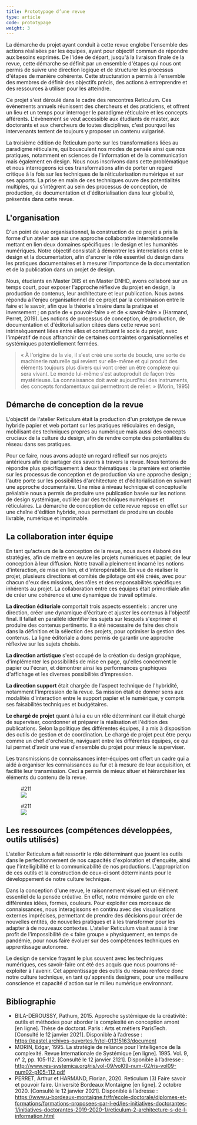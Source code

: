 ```yaml
---
title: Prototypage d’une revue
type: article
code: prototypage
weight: 3
---
```


La démarche du projet ayant conduit à cette revue englobe l'ensemble des actions réalisées par les équipes, ayant pour objectif commun de répondre aux besoins exprimés. De l'idée de départ, jusqu'à la livraison finale de la revue, cette démarche se définit par un ensemble d'étapes qui nous ont permis de suivre une direction logique et de structurer les processus d'étapes de manière cohérente. Cette structuration a permis à l'ensemble des membres de définir des objectifs précis, des actions à entreprendre et des ressources à utiliser pour les atteindre.

Ce projet s'est déroulé dans le cadre des rencontres Reticulum. Ces évènements annuels réunissent des chercheurs et des praticiens, et offrent un lieu et un temps pour interroger le paradigme réticulaire et les concepts afférents. L'évènement se veut accessible aux étudiants de master, aux doctorants et aux chercheurs de toutes disciplines, c'est pourquoi les intervenants tentent de toujours y proposer un contenu vulgarisé.

La troisième édition de Reticulum porte sur les transformations liées au paradigme réticulaire, qui bousculent nos modes de pensée ainsi que nos pratiques, notamment en sciences de l'information et de la communication mais également en design. Nous nous inscrivons dans cette problématique et nous interrogeons ici ces transformations afin de porter un regard critique à la fois sur les techniques de la réticularisation numérique et sur ses apports. La prise en main de ces techniques ouvre des potentialités multiples, qui s'intègrent au sein des processus de conception, de production, de documentation et d'éditorialisation dans leur globalité, présentés dans cette revue.

## L'organisation

D'un point de vue organisationnel, la construction de ce projet a pris la forme d'un atelier axé sur une approche collaborative interrelationnelle mettant en lien deux domaines spécifiques : le design et les humanités numériques. Notre objectif consistait à démontrer les interrelations entre le design et la documentation, afin d'ancrer le rôle essentiel du design dans les pratiques documentaires et à mesurer l'importance de la documentation et de la publication dans un projet de design.

Nous, étudiants en Master DIIS et en Master DNHD, avons collaboré sur un temps court, pour exposer l'approche réflexive du projet en design, la production de contenus, leur architecture et leur publication. Nous avons répondu à l'enjeu organisationnel de ce projet par la combinaison entre le faire et le savoir, afin que la théorie s'insère dans la pratique et inversement ; on parle de « pouvoir-faire » et de « savoir-faire » (Harmand, Perret, 2019). Les notions de processus de conception, de production, de documentation et d'éditorialisation citées dans cette revue sont intrinsèquement liées entre elles et constituent le socle du projet, avec l'impératif de nous affranchir de certaines contraintes organisationnelles et systémiques potentiellement fermées.

> « À l'origine de la vie, il s'est créé une sorte de boucle, une sorte de machinerie naturelle qui revient sur elle-même et qui produit des éléments toujours plus divers qui vont créer un être complexe qui sera vivant. Le monde lui-même s'est autoproduit de façon très mystérieuse. La connaissance doit avoir aujourd'hui des instruments, des concepts fondamentaux qui permettront de relier. » (Morin, 1995)

## Démarche de conception de la revue

L'objectif de l'atelier Reticulum était la production d'un prototype de revue hybride papier et web portant sur les pratiques réticulaires en design, mobilisant des techniques propres au numérique mais aussi des concepts cruciaux de la culture du design, afin de rendre compte des potentialités du réseau dans ses pratiques.

Pour ce faire, nous avons adopté un regard réflexif sur nos projets antérieurs afin de partager des savoirs à travers la revue. Nous tentons de répondre plus spécifiquement à deux thématiques : la première est orientée sur les processus de conception et de production via une approche design ; l'autre porte sur les possibilités d'architecture et d'éditorialisation en suivant une approche documentaire. Une mise à niveau technique et conceptuelle préalable nous a permis de produire une publication basée sur les notions de design systémique, outillée par des techniques numériques et réticulaires. La démarche de conception de cette revue repose en effet sur une chaîne d'édition hybride, nous permettant de produire un double livrable, numérique et imprimable.

## La collaboration inter équipe

En tant qu'acteurs de la conception de la revue, nous avons élaboré des stratégies, afin de mettre en œuvre les projets numériques et papier, de leur conception à leur diffusion. Notre travail a pleinement incarné les notions d'interaction, de mise en lien, et d'interopérabilité. En vue de réaliser le projet, plusieurs directions et comités de pilotage ont été créés, avec pour chacun d'eux des missions, des rôles et des responsabilités spécifiques inhérents au projet. La collaboration entre ces équipes était primordiale afin de créer une cohérence et une dynamique de travail optimale.

**La direction éditoriale** comportait trois aspects essentiels : ancrer une direction, créer une dynamique d'écriture et ajuster les contenus à l'objectif final. Il fallait en parallèle identifier les sujets sur lesquels s'exprimer et produire des contenus pertinents. Il a été nécessaire de faire des choix dans la définition et la sélection des projets, pour optimiser la gestion des contenus. La ligne éditoriale a donc permis de garantir une approche réflexive sur les sujets choisis.

**La direction artistique** s'est occupé de la création du design graphique, d'implémenter les possibilités de mise en page, qu'elles concernent le papier ou l'écran, et démontrer ainsi les performances graphiques d'affichage et les diverses possibilités d'impression.

**La direction support** était chargée de l'aspect technique de l'hybridité, notamment l'impression de la revue. Sa mission était de donner sens aux modalités d'interaction entre le support papier et le numérique, y compris ses faisabilités techniques et budgétaires.

**Le chargé de projet** quant à lui a eu un rôle déterminant car il était chargé de superviser, coordonner et préparer la réalisation et l'édition des publications. Selon la politique des différentes équipes, il a mis à disposition des outils de gestion et de coordination. Le chargé de projet peut être perçu comme un chef d'orchestre, naviguant entre les différentes équipes, ce qui lui permet d'avoir une vue d'ensemble du projet pour mieux le superviser.

Les transmissions de connaissances inter-équipes ont offert un cadre qui a aidé à organiser les connaissances au fur et à mesure de leur acquisition, et facilité leur transmission. Ceci a permis de mieux situer et hiérarchiser les éléments du contenu de la revue.

<figure class="hidden-on-print" id="211">
<figcaption>#211</figcaption>
<img src="/img/211.svg" />
</figure>

<figure class="print-only" id="211">
<figcaption>#211</figcaption>
<img src="/img/211.jpg" />
</figure>

## Les ressources (compétences développées, outils utilisés)

L'atelier Reticulum a fait ressortir le rôle déterminant que jouent les outils dans le perfectionnement de nos capacités d'exploration et d'enquête, ainsi que l'intelligibilité et la communicabilité de nos productions. L'appropriation de ces outils et la construction de ceux-ci sont déterminants pour le développement de notre culture technique.

Dans la conception d'une revue, le raisonnement visuel est un élément essentiel de la pensée créative. En effet, notre mémoire garde en elle différentes idées, formes, couleurs. Pour exploiter ces morceaux de connaissances, nous interagissons en continu avec des visualisations externes imprécises, permettant de prendre des décisions pour créer de nouvelles entités, de nouvelles pratiques et à les transformer pour les adapter à de nouveaux contextes. L'atelier Reticulum visait aussi à tirer profit de l'impossibilité de « faire groupe » physiquement, en temps de pandémie, pour nous faire évoluer sur des compétences techniques en apprentissage autonome.

Le design de service frayant le plus souvent avec les techniques numériques, ces savoir-faire ont été des acquis que nous pourrons ré-exploiter à l'avenir. Cet apprentissage des outils du réseau renforce donc notre culture technique, en tant qu'apprentis designers, pour une meilleure conscience et capacité d'action sur le milieu numérique environnant.

## Bibliographie

- BILA-DEROUSSY, Pathum, 2015. Approche systémique de la créativité : outils et méthodes pour aborder la complexité en conception amont [en ligne]. Thèse de doctorat. Paris : Arts et métiers ParisTech. [Consulté le 12 janvier 2021]. Disponible à l’adresse : https://pastel.archives-ouvertes.fr/tel-01315163/document
- MORIN, Edgar, 1995. La stratégie de reliance pour l’intelligence de la complexité. Revue Internationale de Systémique [en ligne]. 1995. Vol. 9, n° 2, pp. 105‑112. [Consulté le 12 janvier 2121]. Disponible à l’adresse : http://www.res-systemica.org/ris/vol-09/vol09-num-02/ris-vol09-num02-p105-112.pdf
- PERRET, Arthur et HARMAND, Florian, 2020. Reticulum (3) Faire savoir et pouvoir faire. Université Bordeaux Montaigne [en ligne]. 2 octobre 2020. [Consulté le 12 janvier 2021]. Disponible à l’adresse : https://www.u-bordeaux-montaigne.fr/fr/ecole-doctorale/diplomes-et-formations/formations-proposees-par-l-ed/les-initiatives-doctorantes-1/initiatives-doctorantes-2019-2020-1/reticulum-2-architecture-s-de-l-information.html

